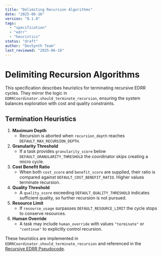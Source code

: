```yaml
---
title: "Delimiting Recursion Algorithms"
date: "2025-06-16"
version: "0.1.0"
tags:
  - "specification"
  - "edrr"
  - "heuristics"
status: "draft"
author: "DevSynth Team"
last_reviewed: "2025-06-16"
---
```


# Delimiting Recursion Algorithms

This specification describes heuristics for terminating recursive EDRR cycles.
They mirror the logic in `EDRRCoordinator.should_terminate_recursion`, ensuring
the system balances exploration with cost and quality constraints.

## Termination Heuristics

1. **Maximum Depth**
   - Recursion is aborted when `recursion_depth` reaches `DEFAULT_MAX_RECURSION_DEPTH`.
2. **Granularity Threshold**
   - If a task provides `granularity_score` below `DEFAULT_GRANULARITY_THRESHOLD`
     the coordinator skips creating a micro cycle.
3. **Cost Benefit Ratio**
   - When both `cost_score` and `benefit_score` are supplied, their ratio is compared
     against `DEFAULT_COST_BENEFIT_RATIO`. Higher values terminate recursion.
4. **Quality Threshold**
   - A `quality_score` exceeding `DEFAULT_QUALITY_THRESHOLD` indicates sufficient
     quality, so further recursion is not pursued.
5. **Resource Limit**
   - If `resource_usage` surpasses `DEFAULT_RESOURCE_LIMIT` the cycle stops to
     conserve resources.
6. **Human Override**
   - A task may include `human_override` with values `"terminate"` or
     `"continue"` to explicitly control recursion.

These heuristics are implemented in `EDRRCoordinator.should_terminate_recursion`
and referenced in the [Recursive EDRR Pseudocode](recursive_edrr_pseudocode.md).
